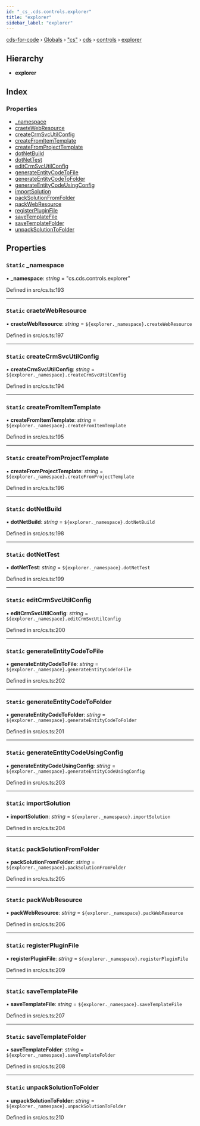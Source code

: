 ```yaml
---
id: "_cs_.cds.controls.explorer"
title: "explorer"
sidebar_label: "explorer"
---
```


[cds-for-code](../index.md) › [Globals](../globals.md) › ["cs"](../modules/_cs_.md) › [cds](../modules/_cs_.cds.md) › [controls](../modules/_cs_.cds.controls.md) › [explorer](_cs_.cds.controls.explorer.md)

## Hierarchy

* **explorer**

## Index

### Properties

* [_namespace](_cs_.cds.controls.explorer.md#static-_namespace)
* [craeteWebResource](_cs_.cds.controls.explorer.md#static-craetewebresource)
* [createCrmSvcUtilConfig](_cs_.cds.controls.explorer.md#static-createcrmsvcutilconfig)
* [createFromItemTemplate](_cs_.cds.controls.explorer.md#static-createfromitemtemplate)
* [createFromProjectTemplate](_cs_.cds.controls.explorer.md#static-createfromprojecttemplate)
* [dotNetBuild](_cs_.cds.controls.explorer.md#static-dotnetbuild)
* [dotNetTest](_cs_.cds.controls.explorer.md#static-dotnettest)
* [editCrmSvcUtilConfig](_cs_.cds.controls.explorer.md#static-editcrmsvcutilconfig)
* [generateEntityCodeToFile](_cs_.cds.controls.explorer.md#static-generateentitycodetofile)
* [generateEntityCodeToFolder](_cs_.cds.controls.explorer.md#static-generateentitycodetofolder)
* [generateEntityCodeUsingConfig](_cs_.cds.controls.explorer.md#static-generateentitycodeusingconfig)
* [importSolution](_cs_.cds.controls.explorer.md#static-importsolution)
* [packSolutionFromFolder](_cs_.cds.controls.explorer.md#static-packsolutionfromfolder)
* [packWebResource](_cs_.cds.controls.explorer.md#static-packwebresource)
* [registerPluginFile](_cs_.cds.controls.explorer.md#static-registerpluginfile)
* [saveTemplateFile](_cs_.cds.controls.explorer.md#static-savetemplatefile)
* [saveTemplateFolder](_cs_.cds.controls.explorer.md#static-savetemplatefolder)
* [unpackSolutionToFolder](_cs_.cds.controls.explorer.md#static-unpacksolutiontofolder)

## Properties

### `Static` _namespace

▪ **_namespace**: *string* = "cs.cds.controls.explorer"

Defined in src/cs.ts:193

___

### `Static` craeteWebResource

▪ **craeteWebResource**: *string* = `${explorer._namespace}.createWebResource`

Defined in src/cs.ts:197

___

### `Static` createCrmSvcUtilConfig

▪ **createCrmSvcUtilConfig**: *string* = `${explorer._namespace}.createCrmSvcUtilConfig`

Defined in src/cs.ts:194

___

### `Static` createFromItemTemplate

▪ **createFromItemTemplate**: *string* = `${explorer._namespace}.createFromItemTemplate`

Defined in src/cs.ts:195

___

### `Static` createFromProjectTemplate

▪ **createFromProjectTemplate**: *string* = `${explorer._namespace}.createFromProjectTemplate`

Defined in src/cs.ts:196

___

### `Static` dotNetBuild

▪ **dotNetBuild**: *string* = `${explorer._namespace}.dotNetBuild`

Defined in src/cs.ts:198

___

### `Static` dotNetTest

▪ **dotNetTest**: *string* = `${explorer._namespace}.dotNetTest`

Defined in src/cs.ts:199

___

### `Static` editCrmSvcUtilConfig

▪ **editCrmSvcUtilConfig**: *string* = `${explorer._namespace}.editCrmSvcUtilConfig`

Defined in src/cs.ts:200

___

### `Static` generateEntityCodeToFile

▪ **generateEntityCodeToFile**: *string* = `${explorer._namespace}.generateEntityCodeToFile`

Defined in src/cs.ts:202

___

### `Static` generateEntityCodeToFolder

▪ **generateEntityCodeToFolder**: *string* = `${explorer._namespace}.generateEntityCodeToFolder`

Defined in src/cs.ts:201

___

### `Static` generateEntityCodeUsingConfig

▪ **generateEntityCodeUsingConfig**: *string* = `${explorer._namespace}.generateEntityCodeUsingConfig`

Defined in src/cs.ts:203

___

### `Static` importSolution

▪ **importSolution**: *string* = `${explorer._namespace}.importSolution`

Defined in src/cs.ts:204

___

### `Static` packSolutionFromFolder

▪ **packSolutionFromFolder**: *string* = `${explorer._namespace}.packSolutionFromFolder`

Defined in src/cs.ts:205

___

### `Static` packWebResource

▪ **packWebResource**: *string* = `${explorer._namespace}.packWebResource`

Defined in src/cs.ts:206

___

### `Static` registerPluginFile

▪ **registerPluginFile**: *string* = `${explorer._namespace}.registerPluginFile`

Defined in src/cs.ts:209

___

### `Static` saveTemplateFile

▪ **saveTemplateFile**: *string* = `${explorer._namespace}.saveTemplateFile`

Defined in src/cs.ts:207

___

### `Static` saveTemplateFolder

▪ **saveTemplateFolder**: *string* = `${explorer._namespace}.saveTemplateFolder`

Defined in src/cs.ts:208

___

### `Static` unpackSolutionToFolder

▪ **unpackSolutionToFolder**: *string* = `${explorer._namespace}.unpackSolutionToFolder`

Defined in src/cs.ts:210
